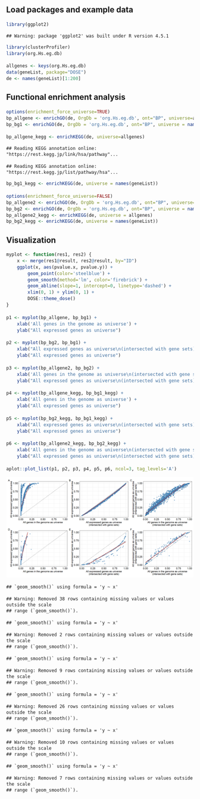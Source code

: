 ## Load packages and example data

``` r
library(ggplot2)
```

    ## Warning: package 'ggplot2' was built under R version 4.5.1

``` r
library(clusterProfiler)
library(org.Hs.eg.db)

allgenes <- keys(org.Hs.eg.db)
data(geneList, package="DOSE")
de <- names(geneList)[1:200]
```

## Functional enrichment analysis

``` r
options(enrichment_force_universe=TRUE)
bp_allgene <- enrichGO(de, OrgDb = 'org.Hs.eg.db', ont="BP", universe=allgenes)
bp_bg1 <- enrichGO(de, OrgDb = 'org.Hs.eg.db', ont="BP", universe = names(geneList))

bp_allgene_kegg <- enrichKEGG(de, universe=allgenes)
```

    ## Reading KEGG annotation online: "https://rest.kegg.jp/link/hsa/pathway"...

    ## Reading KEGG annotation online: "https://rest.kegg.jp/list/pathway/hsa"...

``` r
bp_bg1_kegg <- enrichKEGG(de, universe = names(geneList))

options(enrichment_force_universe=FALSE)
bp_allgene2 <- enrichGO(de, OrgDb = 'org.Hs.eg.db', ont="BP", universe=allgenes)
bp_bg2 <- enrichGO(de, OrgDb = 'org.Hs.eg.db', ont="BP", universe = names(geneList))
bp_allgene2_kegg <- enrichKEGG(de, universe = allgenes)
bp_bg2_kegg <- enrichKEGG(de, universe = names(geneList))
```

## Visualization

``` r
myplot <- function(res1, res2) {
    x <- merge(res1@result, res2@result, by="ID")
    ggplot(x, aes(pvalue.x, pvalue.y)) + 
        geom_point(color='steelblue') + 
        geom_smooth(method='lm', color='firebrick') +
        geom_abline(slope=1, intercept=0, linetype='dashed') +
        xlim(0, 1) + ylim(0, 1) + 
        DOSE::theme_dose()
}

p1 <- myplot(bp_allgene, bp_bg1) + 
    xlab('All genes in the genome as universe') +
    ylab("All expressed genes as universe")

p2 <- myplot(bp_bg2, bp_bg1) +
    xlab("All expressed genes as universe\n(intersected with gene sets)") +
    ylab("All expressed genes as universe")

p3 <- myplot(bp_allgene2, bp_bg2) + 
    xlab('All genes in the genome as universe\n(intersected with gene sets)') +
    ylab("All expressed genes as universe\n(intersected with gene sets)")

p4 <- myplot(bp_allgene_kegg, bp_bg1_kegg) + 
    xlab('All genes in the genome as universe') +
    ylab("All expressed genes as universe")

p5 <- myplot(bp_bg2_kegg, bp_bg1_kegg) +
    xlab("All expressed genes as universe\n(intersected with gene sets)") +
    ylab("All expressed genes as universe")

p6 <- myplot(bp_allgene2_kegg, bp_bg2_kegg) + 
    xlab('All genes in the genome as universe\n(intersected with gene sets)') +
    ylab("All expressed genes as universe\n(intersected with gene sets)")

aplot::plot_list(p1, p2, p3, p4, p5, p6, ncol=3, tag_levels='A')
```

![](README_files/figure-gfm/vis-1.png)<!-- -->

    ## `geom_smooth()` using formula = 'y ~ x'

    ## Warning: Removed 38 rows containing missing values or values outside the scale
    ## range (`geom_smooth()`).

    ## `geom_smooth()` using formula = 'y ~ x'

    ## Warning: Removed 2 rows containing missing values or values outside the scale
    ## range (`geom_smooth()`).

    ## `geom_smooth()` using formula = 'y ~ x'

    ## Warning: Removed 9 rows containing missing values or values outside the scale
    ## range (`geom_smooth()`).

    ## `geom_smooth()` using formula = 'y ~ x'

    ## Warning: Removed 26 rows containing missing values or values outside the scale
    ## range (`geom_smooth()`).

    ## `geom_smooth()` using formula = 'y ~ x'

    ## Warning: Removed 10 rows containing missing values or values outside the scale
    ## range (`geom_smooth()`).

    ## `geom_smooth()` using formula = 'y ~ x'

    ## Warning: Removed 7 rows containing missing values or values outside the scale
    ## range (`geom_smooth()`).
